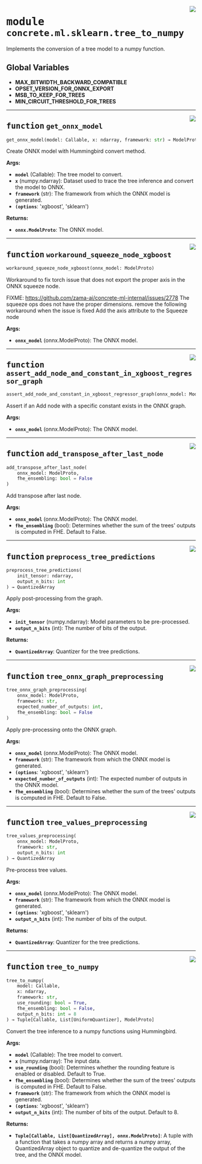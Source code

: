 <!-- markdownlint-disable -->

<a href="../../../src/concrete/ml/sklearn/tree_to_numpy.py#L0"><img align="right" style="float:right;" src="https://img.shields.io/badge/-source-cccccc?style=flat-square"></a>

# <kbd>module</kbd> `concrete.ml.sklearn.tree_to_numpy`

Implements the conversion of a tree model to a numpy function.

## **Global Variables**

- **MAX_BITWIDTH_BACKWARD_COMPATIBLE**
- **OPSET_VERSION_FOR_ONNX_EXPORT**
- **MSB_TO_KEEP_FOR_TREES**
- **MIN_CIRCUIT_THRESHOLD_FOR_TREES**

______________________________________________________________________

<a href="../../../src/concrete/ml/sklearn/tree_to_numpy.py#L47"><img align="right" style="float:right;" src="https://img.shields.io/badge/-source-cccccc?style=flat-square"></a>

## <kbd>function</kbd> `get_onnx_model`

```python
get_onnx_model(model: Callable, x: ndarray, framework: str) → ModelProto
```

Create ONNX model with Hummingbird convert method.

**Args:**

- <b>`model`</b> (Callable):  The tree model to convert.
- <b>`x`</b> (numpy.ndarray):  Dataset used to trace the tree inference and convert the model to ONNX.
- <b>`framework`</b> (str):  The framework from which the ONNX model is generated.
- <b>`(options`</b>:  'xgboost', 'sklearn')

**Returns:**

- <b>`onnx.ModelProto`</b>:  The ONNX model.

______________________________________________________________________

<a href="../../../src/concrete/ml/sklearn/tree_to_numpy.py#L79"><img align="right" style="float:right;" src="https://img.shields.io/badge/-source-cccccc?style=flat-square"></a>

## <kbd>function</kbd> `workaround_squeeze_node_xgboost`

```python
workaround_squeeze_node_xgboost(onnx_model: ModelProto)
```

Workaround to fix torch issue that does not export the proper axis in the ONNX squeeze node.

FIXME: https://github.com/zama-ai/concrete-ml-internal/issues/2778 The squeeze ops does not have the proper dimensions. remove the following workaround when the issue is fixed Add the axis attribute to the Squeeze node

**Args:**

- <b>`onnx_model`</b> (onnx.ModelProto):  The ONNX model.

______________________________________________________________________

<a href="../../../src/concrete/ml/sklearn/tree_to_numpy.py#L104"><img align="right" style="float:right;" src="https://img.shields.io/badge/-source-cccccc?style=flat-square"></a>

## <kbd>function</kbd> `assert_add_node_and_constant_in_xgboost_regressor_graph`

```python
assert_add_node_and_constant_in_xgboost_regressor_graph(onnx_model: ModelProto)
```

Assert if an Add node with a specific constant exists in the ONNX graph.

**Args:**

- <b>`onnx_model`</b> (onnx.ModelProto):  The ONNX model.

______________________________________________________________________

<a href="../../../src/concrete/ml/sklearn/tree_to_numpy.py#L140"><img align="right" style="float:right;" src="https://img.shields.io/badge/-source-cccccc?style=flat-square"></a>

## <kbd>function</kbd> `add_transpose_after_last_node`

```python
add_transpose_after_last_node(
    onnx_model: ModelProto,
    fhe_ensembling: bool = False
)
```

Add transpose after last node.

**Args:**

- <b>`onnx_model`</b> (onnx.ModelProto):  The ONNX model.
- <b>`fhe_ensembling`</b> (bool):  Determines whether the sum of the trees' outputs is computed in FHE.  Default to False.

______________________________________________________________________

<a href="../../../src/concrete/ml/sklearn/tree_to_numpy.py#L171"><img align="right" style="float:right;" src="https://img.shields.io/badge/-source-cccccc?style=flat-square"></a>

## <kbd>function</kbd> `preprocess_tree_predictions`

```python
preprocess_tree_predictions(
    init_tensor: ndarray,
    output_n_bits: int
) → QuantizedArray
```

Apply post-processing from the graph.

**Args:**

- <b>`init_tensor`</b> (numpy.ndarray):  Model parameters to be pre-processed.
- <b>`output_n_bits`</b> (int):  The number of bits of the output.

**Returns:**

- <b>`QuantizedArray`</b>:  Quantizer for the tree predictions.

______________________________________________________________________

<a href="../../../src/concrete/ml/sklearn/tree_to_numpy.py#L221"><img align="right" style="float:right;" src="https://img.shields.io/badge/-source-cccccc?style=flat-square"></a>

## <kbd>function</kbd> `tree_onnx_graph_preprocessing`

```python
tree_onnx_graph_preprocessing(
    onnx_model: ModelProto,
    framework: str,
    expected_number_of_outputs: int,
    fhe_ensembling: bool = False
)
```

Apply pre-processing onto the ONNX graph.

**Args:**

- <b>`onnx_model`</b> (onnx.ModelProto):  The ONNX model.
- <b>`framework`</b> (str):  The framework from which the ONNX model is generated.
- <b>`(options`</b>:  'xgboost', 'sklearn')
- <b>`expected_number_of_outputs`</b> (int):  The expected number of outputs in the ONNX model.
- <b>`fhe_ensembling`</b> (bool):  Determines whether the sum of the trees' outputs is computed in FHE.  Default to False.

______________________________________________________________________

<a href="../../../src/concrete/ml/sklearn/tree_to_numpy.py#L284"><img align="right" style="float:right;" src="https://img.shields.io/badge/-source-cccccc?style=flat-square"></a>

## <kbd>function</kbd> `tree_values_preprocessing`

```python
tree_values_preprocessing(
    onnx_model: ModelProto,
    framework: str,
    output_n_bits: int
) → QuantizedArray
```

Pre-process tree values.

**Args:**

- <b>`onnx_model`</b> (onnx.ModelProto):  The ONNX model.
- <b>`framework`</b> (str):  The framework from which the ONNX model is generated.
- <b>`(options`</b>:  'xgboost', 'sklearn')
- <b>`output_n_bits`</b> (int):  The number of bits of the output.

**Returns:**

- <b>`QuantizedArray`</b>:  Quantizer for the tree predictions.

______________________________________________________________________

<a href="../../../src/concrete/ml/sklearn/tree_to_numpy.py#L330"><img align="right" style="float:right;" src="https://img.shields.io/badge/-source-cccccc?style=flat-square"></a>

## <kbd>function</kbd> `tree_to_numpy`

```python
tree_to_numpy(
    model: Callable,
    x: ndarray,
    framework: str,
    use_rounding: bool = True,
    fhe_ensembling: bool = False,
    output_n_bits: int = 8
) → Tuple[Callable, List[UniformQuantizer], ModelProto]
```

Convert the tree inference to a numpy functions using Hummingbird.

**Args:**

- <b>`model`</b> (Callable):  The tree model to convert.
- <b>`x`</b> (numpy.ndarray):  The input data.
- <b>`use_rounding`</b> (bool):  Determines whether the rounding feature is enabled or disabled.  Default to True.
- <b>`fhe_ensembling`</b> (bool):  Determines whether the sum of the trees' outputs is computed in FHE.  Default to False.
- <b>`framework`</b> (str):  The framework from which the ONNX model is generated.
- <b>`(options`</b>:  'xgboost', 'sklearn')
- <b>`output_n_bits`</b> (int):  The number of bits of the output. Default to 8.

**Returns:**

- <b>`Tuple[Callable, List[QuantizedArray], onnx.ModelProto]`</b>:  A tuple with a function that takes a  numpy array and returns a numpy array, QuantizedArray object to quantize and de-quantize  the output of the tree, and the ONNX model.
